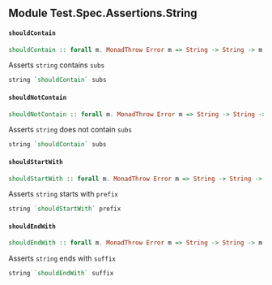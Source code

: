 ## Module Test.Spec.Assertions.String

#### `shouldContain`

``` purescript
shouldContain :: forall m. MonadThrow Error m => String -> String -> m Unit
```

Asserts `string` contains `subs`

```purescript
string `shouldContain` subs
```

#### `shouldNotContain`

``` purescript
shouldNotContain :: forall m. MonadThrow Error m => String -> String -> m Unit
```

Asserts `string` does not contain `subs`

```purescript
string `shouldContain` subs
```

#### `shouldStartWith`

``` purescript
shouldStartWith :: forall m. MonadThrow Error m => String -> String -> m Unit
```

Asserts `string` starts with `prefix`

```purescript
string `shouldStartWith` prefix
```

#### `shouldEndWith`

``` purescript
shouldEndWith :: forall m. MonadThrow Error m => String -> String -> m Unit
```

Asserts `string` ends with `suffix`

```purescript
string `shouldEndWith` suffix
```


